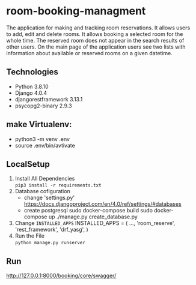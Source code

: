 # room-booking-managment
The application for making and tracking room reservations. It allows users to add, edit and delete rooms. It allows booking a selected room for the whole time. The reserved room does not appear in the search results of other users. On the main page of the application users see two lists with information about available or reserved rooms on a given datetime.

## Technologies
* Python 3.8.10
* Django 4.0.4
* djangorestframework 3.13.1
* psycopg2-binary 2.9.3

## make Virtualenv:
* python3 -m venv .env 
* source .env/bin/avtivate

## LocalSetup
1) Install All Dependencies  
`pip3 install -r requirements.txt`
2) Database cofiguration 
    * change 'settings.py' 
      https://docs.djangoproject.com/en/4.0/ref/settings/#databases
    * create postgresql
      sudo docker-compose build
      sudo docker-compose up
      ./manage.py create_database.py
3) Change ``INSTALLED_APPS`` 
    INSTALLED_APPS = (
        ...,
        'room_reserve',
        'rest_framework',
        'drf_yasg',
    )
4) Run the File  
`python manage.py runserver`

## Run
http://127.0.0.1:8000/booking/core/swagger/

